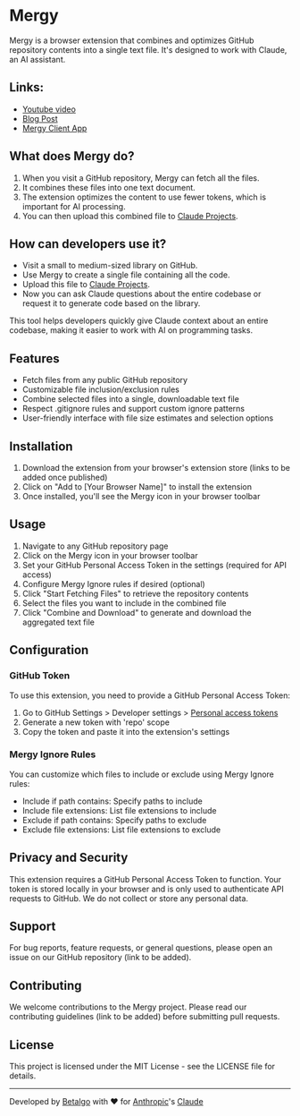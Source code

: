 # Mergy

Mergy is a browser extension that combines and optimizes GitHub repository contents into a single text file. It's designed to work with Claude, an AI assistant.

## Links:
- [Youtube video](https://www.youtube.com/watch?v=4gbvmFCAN0E) 
- [Blog Post](https://blog.kayhantolga.com/mergy-a-quick-tool-for-claude-projects)
- [Mergy Client App](https://github.com/betalgo/MergyClient)

## What does Mergy do?

1. When you visit a GitHub repository, Mergy can fetch all the files.
2. It combines these files into one text document.
3. The extension optimizes the content to use fewer tokens, which is important for AI processing.
4. You can then upload this combined file to [Claude Projects](https://claude.ai/projects).

## How can developers use it?

- Visit a small to medium-sized library on GitHub.
- Use Mergy to create a single file containing all the code.
- Upload this file to [Claude Projects](https://claude.ai/projects).
- Now you can ask Claude questions about the entire codebase or request it to generate code based on the library.

This tool helps developers quickly give Claude context about an entire codebase, making it easier to work with AI on programming tasks.

## Features

- Fetch files from any public GitHub repository
- Customizable file inclusion/exclusion rules
- Combine selected files into a single, downloadable text file
- Respect .gitignore rules and support custom ignore patterns
- User-friendly interface with file size estimates and selection options

## Installation

1. Download the extension from your browser's extension store (links to be added once published)
2. Click on "Add to [Your Browser Name]" to install the extension
3. Once installed, you'll see the Mergy icon in your browser toolbar

## Usage

1. Navigate to any GitHub repository page
2. Click on the Mergy icon in your browser toolbar
3. Set your GitHub Personal Access Token in the settings (required for API access)
4. Configure Mergy Ignore rules if desired (optional)
5. Click "Start Fetching Files" to retrieve the repository contents
6. Select the files you want to include in the combined file
7. Click "Combine and Download" to generate and download the aggregated text file

## Configuration

### GitHub Token

To use this extension, you need to provide a GitHub Personal Access Token:

1. Go to GitHub Settings > Developer settings > [Personal access tokens](https://github.com/settings/tokens?type=beta)
2. Generate a new token with 'repo' scope
3. Copy the token and paste it into the extension's settings

### Mergy Ignore Rules

You can customize which files to include or exclude using Mergy Ignore rules:

- Include if path contains: Specify paths to include
- Include file extensions: List file extensions to include
- Exclude if path contains: Specify paths to exclude
- Exclude file extensions: List file extensions to exclude

## Privacy and Security

This extension requires a GitHub Personal Access Token to function. Your token is stored locally in your browser and is only used to authenticate API requests to GitHub. We do not collect or store any personal data.

## Support

For bug reports, feature requests, or general questions, please open an issue on our GitHub repository (link to be added).

## Contributing

We welcome contributions to the Mergy project. Please read our contributing guidelines (link to be added) before submitting pull requests.

## License

This project is licensed under the MIT License - see the LICENSE file for details.

---

Developed by [Betalgo](https://betalgo.com/) with ❤️ for [Anthropic](https://www.anthropic.com/)'s [Claude](https://claude.ai/)